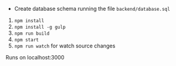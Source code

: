 * Create database schema running the file `backend/database.sql`

1. `npm install`
1. `npm install -g gulp`
1. `npm run build`
1. `npm start`
1. `npm run watch` for watch source changes

Runs on localhost:3000